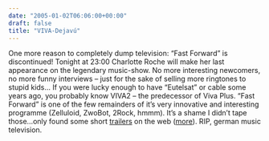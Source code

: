 ```yaml
---
date: "2005-01-02T06:06:00+00:00"
draft: false
title: "VIVA-Dejavú"
---
```


One more reason to completely dump television: “Fast Forward” is
discontinued! Tonight at 23:00 Charlotte Roche will make her last
appearance on the legendary music-show. No more interesting
newcomers, no more funny interviews – just for the sake of selling
more ringtones to stupid kids… If you were lucky enough to have
“Eutelsat” or cable some years ago, you probably know VIVA2 – the
predecessor of Viva Plus. “Fast Forward” is one of the few
remainders of it’s very innovative and interesting programme
(Zelluloid, ZwoBot, 2Rock, hmmm). It’s a shame I didn’t tape
those…only found some short
[trailers](http://homepages.compuserve.de/webliner9/viva2/2woche.avi)
on the web ([more](http://www.viva2clips.de.vu/)). RIP, german
music television.



